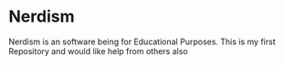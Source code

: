 # Nerdism
Nerdism is an software being for Educational Purposes. This is my first Repository and would like help from others also
